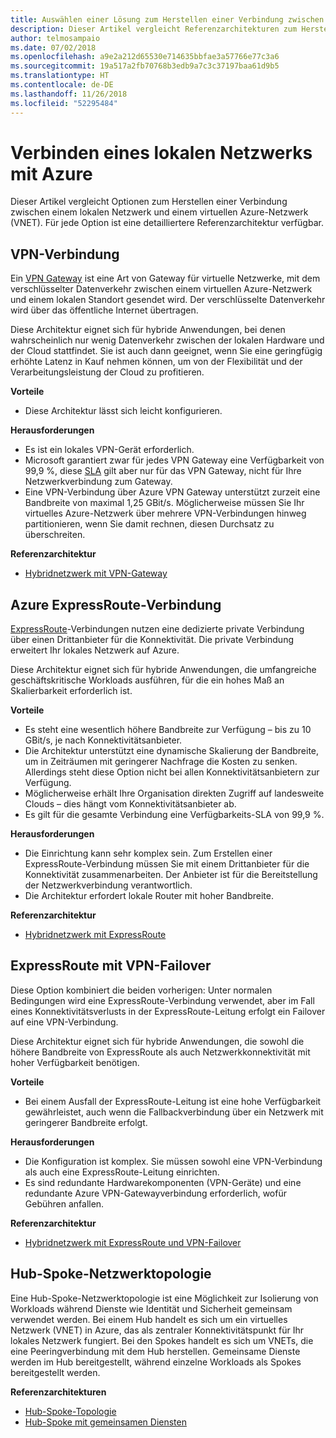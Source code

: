```yaml
---
title: Auswählen einer Lösung zum Herstellen einer Verbindung zwischen einem lokalen Netzwerk und Azure
description: Dieser Artikel vergleicht Referenzarchitekturen zum Herstellen einer Verbindung zwischen einem lokalen Netzwerk und Azure.
author: telmosampaio
ms.date: 07/02/2018
ms.openlocfilehash: a9e2a212d65530e714635bbfae3a57766e77c3a6
ms.sourcegitcommit: 19a517a2fb70768b3edb9a7c3c37197baa61d9b5
ms.translationtype: HT
ms.contentlocale: de-DE
ms.lasthandoff: 11/26/2018
ms.locfileid: "52295484"
---
```

# <a name="connect-an-on-premises-network-to-azure"></a>Verbinden eines lokalen Netzwerks mit Azure

Dieser Artikel vergleicht Optionen zum Herstellen einer Verbindung zwischen einem lokalen Netzwerk und einem virtuellen Azure-Netzwerk (VNET). Für jede Option ist eine detailliertere Referenzarchitektur verfügbar.

## <a name="vpn-connection"></a>VPN-Verbindung

Ein [VPN Gateway](/azure/vpn-gateway/vpn-gateway-about-vpngateways) ist eine Art von Gateway für virtuelle Netzwerke, mit dem verschlüsselter Datenverkehr zwischen einem virtuellen Azure-Netzwerk und einem lokalen Standort gesendet wird. Der verschlüsselte Datenverkehr wird über das öffentliche Internet übertragen.

Diese Architektur eignet sich für hybride Anwendungen, bei denen wahrscheinlich nur wenig Datenverkehr zwischen der lokalen Hardware und der Cloud stattfindet. Sie ist auch dann geeignet, wenn Sie eine geringfügig erhöhte Latenz in Kauf nehmen können, um von der Flexibilität und der Verarbeitungsleistung der Cloud zu profitieren.

**Vorteile**

- Diese Architektur lässt sich leicht konfigurieren.

**Herausforderungen**

- Es ist ein lokales VPN-Gerät erforderlich.
- Microsoft garantiert zwar für jedes VPN Gateway eine Verfügbarkeit von 99,9 %, diese [SLA](https://azure.microsoft.com/support/legal/sla/vpn-gateway/) gilt aber nur für das VPN Gateway, nicht für Ihre Netzwerkverbindung zum Gateway.
- Eine VPN-Verbindung über Azure VPN Gateway unterstützt zurzeit eine Bandbreite von maximal 1,25 GBit/s. Möglicherweise müssen Sie Ihr virtuelles Azure-Netzwerk über mehrere VPN-Verbindungen hinweg partitionieren, wenn Sie damit rechnen, diesen Durchsatz zu überschreiten.

**Referenzarchitektur**

- [Hybridnetzwerk mit VPN-Gateway](./vpn.md)

## <a name="azure-expressroute-connection"></a>Azure ExpressRoute-Verbindung

[ExpressRoute](/azure/expressroute/)-Verbindungen nutzen eine dedizierte private Verbindung über einen Drittanbieter für die Konnektivität. Die private Verbindung erweitert Ihr lokales Netzwerk auf Azure. 

Diese Architektur eignet sich für hybride Anwendungen, die umfangreiche geschäftskritische Workloads ausführen, für die ein hohes Maß an Skalierbarkeit erforderlich ist. 

**Vorteile**

- Es steht eine wesentlich höhere Bandbreite zur Verfügung – bis zu 10 GBit/s, je nach Konnektivitätsanbieter.
- Die Architektur unterstützt eine dynamische Skalierung der Bandbreite, um in Zeiträumen mit geringerer Nachfrage die Kosten zu senken. Allerdings steht diese Option nicht bei allen Konnektivitätsanbietern zur Verfügung.
- Möglicherweise erhält Ihre Organisation direkten Zugriff auf landesweite Clouds – dies hängt vom Konnektivitätsanbieter ab.
- Es gilt für die gesamte Verbindung eine Verfügbarkeits-SLA von 99,9 %.

**Herausforderungen**

- Die Einrichtung kann sehr komplex sein. Zum Erstellen einer ExpressRoute-Verbindung müssen Sie mit einem Drittanbieter für die Konnektivität zusammenarbeiten. Der Anbieter ist für die Bereitstellung der Netzwerkverbindung verantwortlich.
- Die Architektur erfordert lokale Router mit hoher Bandbreite.

**Referenzarchitektur**

- [Hybridnetzwerk mit ExpressRoute](./expressroute.md)

## <a name="expressroute-with-vpn-failover"></a>ExpressRoute mit VPN-Failover

Diese Option kombiniert die beiden vorherigen: Unter normalen Bedingungen wird eine ExpressRoute-Verbindung verwendet, aber im Fall eines Konnektivitätsverlusts in der ExpressRoute-Leitung erfolgt ein Failover auf eine VPN-Verbindung.

Diese Architektur eignet sich für hybride Anwendungen, die sowohl die höhere Bandbreite von ExpressRoute als auch Netzwerkkonnektivität mit hoher Verfügbarkeit benötigen. 

**Vorteile**

- Bei einem Ausfall der ExpressRoute-Leitung ist eine hohe Verfügbarkeit gewährleistet, auch wenn die Fallbackverbindung über ein Netzwerk mit geringerer Bandbreite erfolgt.

**Herausforderungen**

- Die Konfiguration ist komplex. Sie müssen sowohl eine VPN-Verbindung als auch eine ExpressRoute-Leitung einrichten.
- Es sind redundante Hardwarekomponenten (VPN-Geräte) und eine redundante Azure VPN-Gatewayverbindung erforderlich, wofür Gebühren anfallen.

**Referenzarchitektur**

- [Hybridnetzwerk mit ExpressRoute und VPN-Failover](./expressroute-vpn-failover.md)


## <a name="hub-spoke-network-topology"></a>Hub-Spoke-Netzwerktopologie

Eine Hub-Spoke-Netzwerktopologie ist eine Möglichkeit zur Isolierung von Workloads während Dienste wie Identität und Sicherheit gemeinsam verwendet werden. Bei einem Hub handelt es sich um ein virtuelles Netzwerk (VNET) in Azure, das als zentraler Konnektivitätspunkt für Ihr lokales Netzwerk fungiert. Bei den Spokes handelt es sich um VNETs, die eine Peeringverbindung mit dem Hub herstellen. Gemeinsame Dienste werden im Hub bereitgestellt, während einzelne Workloads als Spokes bereitgestellt werden.


**Referenzarchitekturen**

- [Hub-Spoke-Topologie](./hub-spoke.md)
- [Hub-Spoke mit gemeinsamen Diensten](./shared-services.md)
